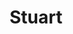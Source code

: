 ---
slug: stuart
title: Stuart
address: 835 SE Osceola St.
state: Florida
stateAbbreviation: FL
city: Stuart
postal: 34994
url: (https://www.radnet.com/radiology-imaging-associates/locations/stuart)
htmlHead:    null
body:    null
appointmentUrl: (https://www.radnet.com/radiology-imaging-associates/for-patients/request-appointment)
walkInTitle: Walk-In Hours
walkInDetails: Mon - Fri | 8:00 am - 4:00 pm
places:
- {
    name: "Radiology Imaging Associates | Stuart",
    longitude: -80.239080000000,
    latitude: 27.198676000000,
}
---